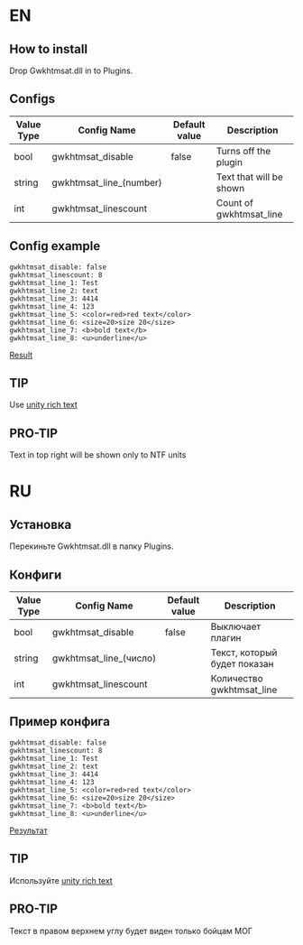 # EN
## How to install
Drop Gwkhtmsat.dll in to Plugins.
## Configs
Value Type|Config Name|Default value|Description|
----------|-----------|-------------|-----------|
bool|gwkhtmsat_disable|false|Turns off the plugin
string|gwkhtmsat_line_(number)||Text that will be shown
int|gwkhtmsat_linescount||Count of gwkhtmsat_line
## Config example
```
gwkhtmsat_disable: false
gwkhtmsat_linescount: 8
gwkhtmsat_line_1: Test
gwkhtmsat_line_2: text
gwkhtmsat_line_3: 4414
gwkhtmsat_line_4: 123
gwkhtmsat_line_5: <color=red>red text</color>
gwkhtmsat_line_6: <size=20>size 20</size>
gwkhtmsat_line_7: <b>bold text</b>
gwkhtmsat_line_8: <u>underline</u>
```
[Result](https://cdn.discordapp.com/attachments/595913512065171467/699722913028243547/unknown.png)
## TIP
Use [unity rich text](https://docs.unity3d.com/Packages/com.unity.ugui@1.0/manual/StyledText.html)
## PRO-TIP
Text in top right will be shown only to NTF units
# RU
## Установка
Перекиньте Gwkhtmsat.dll в папку Plugins.
## Конфиги
Value Type|Config Name|Default value|Description|
----------|-----------|-------------|-----------|
bool|gwkhtmsat_disable|false|Выключает плагин
string|gwkhtmsat_line_(число)||Текст, который будет показан
int|gwkhtmsat_linescount||Количество gwkhtmsat_line
## Пример конфига
```
gwkhtmsat_disable: false
gwkhtmsat_linescount: 8
gwkhtmsat_line_1: Test
gwkhtmsat_line_2: text
gwkhtmsat_line_3: 4414
gwkhtmsat_line_4: 123
gwkhtmsat_line_5: <color=red>red text</color>
gwkhtmsat_line_6: <size=20>size 20</size>
gwkhtmsat_line_7: <b>bold text</b>
gwkhtmsat_line_8: <u>underline</u>
```
[Результат](https://cdn.discordapp.com/attachments/595913512065171467/699722913028243547/unknown.png)
## TIP
Используйте [unity rich text](https://docs.unity3d.com/Packages/com.unity.ugui@1.0/manual/StyledText.html)
## PRO-TIP
Текст в правом верхнем углу будет виден только бойцам МОГ
